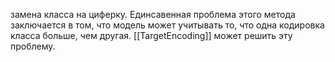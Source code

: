 замена класса на циферку.
Единсавенная проблема этого метода заключается в том, что модель может учитывать то, что одна кодировка класса больше, чем другая. 
[[TargetEncoding]]  может решить эту проблему.
